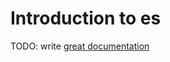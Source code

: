 # Introduction to es

TODO: write [great documentation](http://jacobian.org/writing/great-documentation/what-to-write/)
